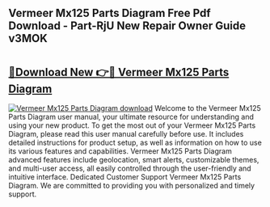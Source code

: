## Vermeer Mx125 Parts Diagram Free Pdf Download - Part-RjU New Repair Owner Guide v3MOK

# <h2><a href="http://dfk88a3.blite.top/?on=Vermeer+Mx125+Parts+Diagram">🔗Download New 👉🔴 Vermeer Mx125 Parts Diagram</a></h2>

[![Vermeer Mx125 Parts Diagram download](https://i.imgur.com/lujVjoI.png)](http://dfk88a3.blite.top/?on=Vermeer+Mx125+Parts+Diagram)
Welcome to the Vermeer Mx125 Parts Diagram user manual, your ultimate resource for understanding and using your new product. To get the most out of your Vermeer Mx125 Parts Diagram, please read this user manual carefully before use. It includes detailed instructions for product setup, as well as information on how to use its various features and capabilities. Vermeer Mx125 Parts Diagram advanced features include geolocation, smart alerts, customizable themes, and multi-user access, all easily controlled through the user-friendly and intuitive interface. Dedicated Customer Support Vermeer Mx125 Parts Diagram. We are committed to providing you with personalized and timely support.
